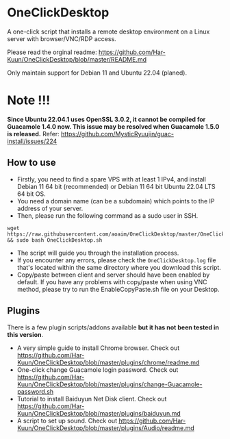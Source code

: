 # OneClickDesktop
A one-click script that installs a remote desktop environment on a Linux server with browser/VNC/RDP access.

Please read the orginal readme: https://github.com/Har-Kuun/OneClickDesktop/blob/master/README.md

Only maintain support for Debian 11 and Ubuntu 22.04 (planed).

# Note !!!
**Since Ubuntu 22.04.1 uses OpenSSL 3.0.2, it cannot be compiled for Guacamole 1.4.0 now. This issue may be resolved when Guacamole 1.5.0 is released.** Refer: https://github.com/MysticRyuujin/guac-install/issues/224

## How to use
* Firstly, you need to find a spare VPS with at least 1 IPv4, and install Debian 11 64 bit (recommended) or Debian 11 64 bit Ubuntu 22.04 LTS 64 bit OS.
* You need a domain name (can be a subdomain) which points to the IP address of your server.
* Then, please run the following command as a sudo user in SSH.
```
wget https://raw.githubusercontent.com/aoaim/OneClickDesktop/master/OneClickDesktop.sh && sudo bash OneClickDesktop.sh
```
* The script will guide you through the installation process.
* If you encounter any errors, please check the `OneClickDesktop.log` file that's located within the same directory where you download this script.
* Copy/paste between client and server should have been enabled by default.  If you have any problems with copy/paste when using VNC method, please try to run the EnableCopyPaste.sh file on your Desktop.

## Plugins
There is a few plugin scripts/addons available **but it has not been tested in this version**.
* A very simple guide to install Chrome browser.  Check out https://github.com/Har-Kuun/OneClickDesktop/blob/master/plugins/chrome/readme.md
* One-click change Guacamole login password.  Check out https://github.com/Har-Kuun/OneClickDesktop/blob/master/plugins/change-Guacamole-password.sh
* Tutorial to install Baiduyun Net Disk client.  Check out https://github.com/Har-Kuun/OneClickDesktop/blob/master/plugins/baiduyun.md
* A script to set up sound.  Check out https://github.com/Har-Kuun/OneClickDesktop/blob/master/plugins/Audio/readme.md
